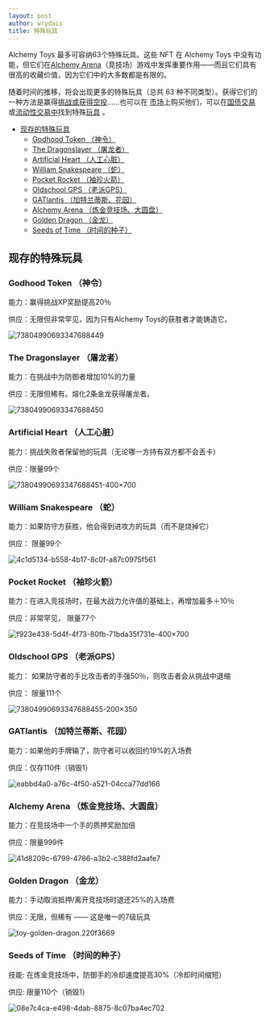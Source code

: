 ```yaml
---
layout: post
author: wrydais
title: 特殊玩具
---
```


Alchemy Toys 最多可容纳63个特殊玩具。这些 NFT 在 Alchemy Toys 中没有功能，但它们在[Alchemy Arena](https://gat.network/alchemy-arena/)（竞技场）游戏中发挥重要作用——而且它们具有很高的收藏价值，因为它们中的大多数都是有限的。
<!--more-->

随着时间的推移，将会出现更多的特殊玩具（总共 63 种不同类型）。获得它们的一种方法是赢得[挑战或获得空投](https://gat.network/challenges-nft-airdrops/)……也可以在 [市场](https://minted.vodka/)上购买他们，可以在[国债交易](https://gat.network/watch-out-collectors-special-toys-available-at-minted-vodka-very-soon/) 或[流动性交易中](https://gat.network/win-win-buy-special-toys-with-a-discount-secure-liquidity-for-gat/)找到特殊[玩具](https://gat.network/win-win-buy-special-toys-with-a-discount-secure-liquidity-for-gat/) 。


- [现存的特殊玩具](#现存的特殊玩具)
  - [Godhood Token （神令）](#godhood-token-神令)
  - [The Dragonslayer （屠龙者）](#the-dragonslayer-屠龙者)
  - [Artificial Heart （人工心脏）](#artificial-heart-人工心脏)
  - [William Snakespeare （蛇）](#william-snakespeare-蛇)
  - [Pocket Rocket （袖珍火箭）](#pocket-rocket-袖珍火箭)
  - [Oldschool GPS （老派GPS）](#oldschool-gps-老派gps)
  - [GATlantis （加特兰蒂斯、花园）](#gatlantis-加特兰蒂斯花园)
  - [Alchemy Arena （炼金竞技场、大圆盘）](#alchemy-arena-炼金竞技场大圆盘)
  - [Golden Dragon （金龙）](#golden-dragon-金龙)
  - [Seeds of Time （时间的种子）](#seeds-of-time-时间的种子)


## 现存的特殊玩具

### Godhood Token （神令）

能力：赢得挑战XP奖励提高20％

供应：无限但非常罕见，因为只有Alchemy Toys的获胜者才能铸造它。

![](https://gat.network/wp-content/uploads/2021/08/73804990693347688449-1-171x300.png "73804990693347688449")

### The Dragonslayer （屠龙者）

能力：在挑战中为防御者增加10%的力量

供应：无限但稀有。熔化2条金龙获得屠龙者。

![](https://gat.network/wp-content/uploads/2021/07/73804990693347688450-171x300.png "73804990693347688450")

### Artificial Heart （人工心脏）

能力：挑战失败者保留他的玩具（无论哪一方持有双方都不会丢卡）

供应：限量99个

![](https://gat.network/wp-content/uploads/2021/08/73804990693347688451-400x700-1-171x300.png "73804990693347688451-400×700")

### William Snakespeare （蛇）

能力：如果防守方获胜，他会得到进攻方的玩具（而不是烧掉它）

供应： 限量99个

![](https://gat.network/wp-content/uploads/2021/08/4c1d5134-b558-4b17-8c0f-a87c0975f561-171x300.jpeg "4c1d5134-b558-4b17-8c0f-a87c0975f561")

### Pocket Rocket （袖珍火箭）

能力：在进入竞技场时，在最大战力允许值的基础上，再增加最多＋10％

供应：非常罕见， 限量77个

![](https://gat.network/wp-content/uploads/2021/08/f923e438-5d4f-4f73-80fb-71bda35f731e-400x700-1-171x300.jpeg "f923e438-5d4f-4f73-80fb-71bda35f731e-400×700")

### Oldschool GPS （老派GPS）

能力： 如果防守者的手比攻击者的手强50％，则攻击者会从挑战中退缩

供应： 限量111个

![](https://gat.network/wp-content/uploads/2021/08/73804990693347688455-200x350-1-171x300.png "73804990693347688455-200×350")

### GATlantis （加特兰蒂斯、花园）

能力：如果他的手牌输了，防守者可以收回约19%的入场费

供应：仅存110件（销毁1）

![](https://gat.network/wp-content/uploads/2021/08/eabbd4a0-a76c-4f50-a521-04cca77dd166-171x300.jpeg "eabbd4a0-a76c-4f50-a521-04cca77dd166")

### Alchemy Arena （炼金竞技场、大圆盘）

能力：在竞技场中一个手的质押奖励加倍

供应：限量999件

![](https://gat.network/wp-content/uploads/2021/08/41d8209c-6799-4786-a3b2-c388fd2aafe7-171x300.png "41d8209c-6799-4786-a3b2-c388fd2aafe7")

### Golden Dragon （金龙）

能力：手动取消抵押/离开竞技场时退还25%的入场费

供应：无限，但稀有 —— 这是唯一的7级玩具

![](https://gat.network/wp-content/uploads/2021/08/toy-golden-dragon.220f3669-171x300.png "toy-golden-dragon.220f3669")

### Seeds of Time （时间的种子）

技能: 在炼金竞技场中，防御手的冷却速度提高30%（冷却时间缩短）

供应: 限量110个（销毁1）

![](https://gat.network/wp-content/uploads/2021/08/08e7c4ca-e498-4dab-8875-8c07ba4ec702-171x300.jpeg "08e7c4ca-e498-4dab-8875-8c07ba4ec702")
